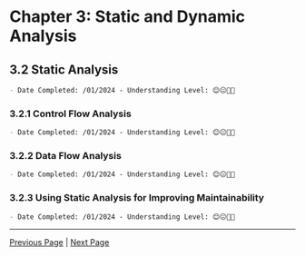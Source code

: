 # Chapter 3: Static and Dynamic Analysis

## 3.2 Static Analysis

```markdown
- Date Completed: /01/2024 - Understanding Level: 😊😐🤢🤮
```

### 3.2.1 Control Flow Analysis

```markdown
- Date Completed: /01/2024 - Understanding Level: 😊😐🤢🤮
```

### 3.2.2 Data Flow Analysis

```markdown
- Date Completed: /01/2024 - Understanding Level: 😊😐🤢🤮
```

### 3.2.3 Using Static Analysis for Improving Maintainability

```markdown
- Date Completed: /01/2024 - Understanding Level: 😊😐🤢🤮
```

---

[Previous Page](3.1-introduction.md) | [Next Page](3.3-dynamic-analysis.md)
